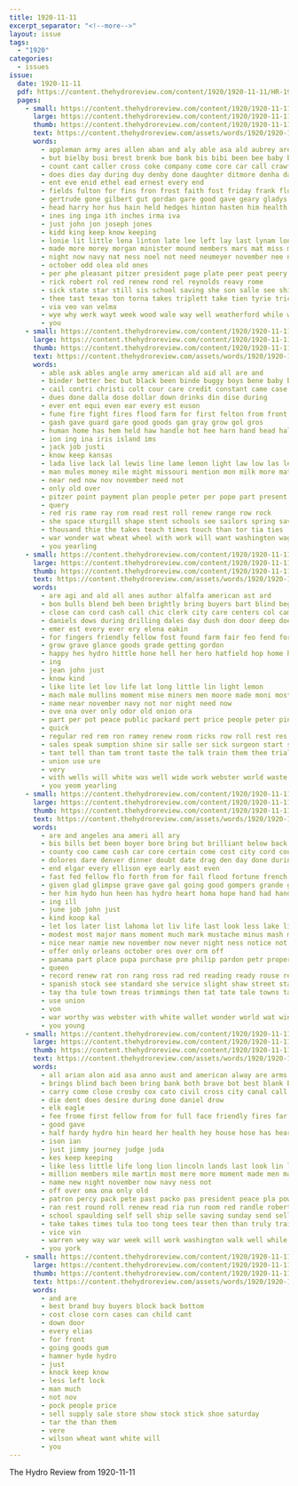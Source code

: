 ```yaml
---
title: 1920-11-11
excerpt_separator: "<!--more-->"
layout: issue
tags:
  - "1920"
categories:
  - issues
issue:
  date: 1920-11-11
  pdf: https://content.thehydroreview.com/content/1920/1920-11-11/HR-1920-11-11.pdf
  pages:
    - small: https://content.thehydroreview.com/content/1920/1920-11-11/small/HR-1920-11-11-01.jpg
      large: https://content.thehydroreview.com/content/1920/1920-11-11/large/HR-1920-11-11-01.jpg
      thumb: https://content.thehydroreview.com/content/1920/1920-11-11/thumbnails/HR-1920-11-11-01.jpg
      text: https://content.thehydroreview.com/assets/words/1920/1920-11-11/HR-1920-11-11-01.txt
      words:
        - appleman army ares allen aban and aly able asa ald aubrey are all agate aid aus austin arkansas
        - but bielby busi brest brenk bue bank bis bibi been bee baby bradshaw bethel bea boca bishop both ber bak business
        - count cant caller cross coke company come core car call crawford christian chen col church coffee creek corn city comes
        - does dies day during duy denby done daughter ditmore denha daniels drag dent
        - ent eve enid ethel ead ernest every end
        - fields fulton for fins fron frost faith fost friday frank flowers fire ford from florence
        - gertrude gone gilbert gut gordan gare good gave geary gladys grower gilmore gerdes george golden ging gue ghost green
        - head harry hor hus hain held hedges hinton hasten him health has hydro home honor hazel hee hush her hour hold hughes house had hint huge halt hed huss
        - ines ing inga ith inches irma iva
        - just john jon joseph jones
        - kidd king keep know keeping
        - lonie lit little lena linton late lee left lay last lynam lone let life
        - made more morey morgan minister mound members mars mat miss most may monday men many
        - night now navy nat ness noel not need neumeyer november nee new nice nov
        - october odd olea old ones
        - per phe pleasant pitzer president page plate peer peat peery peace parent past pastor powell
        - rick robert rol red renew rond rel reynolds reavy rome
        - sick state star still sis school saving she son salle see shirley sito such store supper sat sunday sie service speak short sou spivey sister saturday sue susan sho
        - thee tast texas ton torna takes triplett take tien tyrie trick thi trip till tor too tome test ten tani tia tur tay trom the then
        - via veo van velma
        - wye why werk wayt week wood wale way well weatherford while will wil weather war with wheat went winnie wife was word world
        - you
    - small: https://content.thehydroreview.com/content/1920/1920-11-11/small/HR-1920-11-11-02.jpg
      large: https://content.thehydroreview.com/content/1920/1920-11-11/large/HR-1920-11-11-02.jpg
      thumb: https://content.thehydroreview.com/content/1920/1920-11-11/thumbnails/HR-1920-11-11-02.jpg
      text: https://content.thehydroreview.com/assets/words/1920/1920-11-11/HR-1920-11-11-02.txt
      words:
        - able ask ables angle army american ald aid all are and
        - binder better bec but black been binde buggy boys bene baby battle balance bay books bank blind bill
        - cail contri christi colt cour care credit constant came case call chairs carry cold cost corn cattle cross cress campe corpus
        - dues done dalla dose dollar down drinks din dise during
        - ever ent equi even ear every est euson
        - fune fire fight fires flood farm for first felton from front fross
        - gash gave guard gare good goods gan gray grow gol gros
        - human home has hem held haw handle hot hee harn hand head half hay horse hopes house hydro health had how harrow her
        - ion ing ina iris island ims
        - jack job justi
        - know keep kansas
        - lada live lack lal lewis line lame lemon light law low las less life last labor lands
        - man mules money mile might missouri mention mon milk more mat moher marines mare must miles
        - near ned now nov november need not
        - only old over
        - pitzer point payment plan people peter per pope part present peace public place
        - query
        - red ris rame ray rom read rest roll renew range row rock
        - she space sturgill shape stent schools see sailors spring save sick shirk sal swallow south strike states simple speed schoo self school small service state sid say still
        - thousand thie the takes teach times touch than tor tia ties
        - war wonder wat wheat wheel with work will want washington wagon wil werk world works wire west
        - you yearling
    - small: https://content.thehydroreview.com/content/1920/1920-11-11/small/HR-1920-11-11-03.jpg
      large: https://content.thehydroreview.com/content/1920/1920-11-11/large/HR-1920-11-11-03.jpg
      thumb: https://content.thehydroreview.com/content/1920/1920-11-11/thumbnails/HR-1920-11-11-03.jpg
      text: https://content.thehydroreview.com/assets/words/1920/1920-11-11/HR-1920-11-11-03.txt
      words:
        - are agi and ald all anes author alfalfa american ast ard
        - bon bulls blend beh been brightly bring buyers bart blind began breeding bis bry buy bath bull bank back but brown best better
        - close can cord cash call chic clerk city care centers col camel cross choice chai chet carber charter crees case citizen car con
        - daniels dows during drilling dales day dush don door deep does dinner
        - emer est every ever ery elena eakin
        - for fingers friendly fellow fost found farm fair feo fend foreman fale flowers
        - grow grave glance goods grade getting gordon
        - happy hes hydro hittle hone hell her hero hatfield hop home health had hin head hereford ham hinton herd
        - ing
        - jean john just
        - know kind
        - like lite let lov life lat long little lin light lemon
        - mach male mullins moment mise miners men moore made moni most may man might maa matter money morr more
        - name near november navy not nor night need now
        - ove ona over only odor old onion ora
        - part per pot peace public packard pert price people peter pin poage pray pay policy
        - quick
        - regular red rem ron ramey renew room ricks row roll rest res
        - sales speak sumption shine sir salle ser sick surgeon start settle shall set saving she spring sale saleen sun smoke starry sell show suit speer ster still service store sox servi space season stuart sey said sees sole
        - tant tell than tam tront taste the talk train them thee trial toward thing tobacco tho tat times then
        - union use ure
        - very
        - with wells will white was well wide work webster world waste web war wait
        - you yeom yearling
    - small: https://content.thehydroreview.com/content/1920/1920-11-11/small/HR-1920-11-11-04.jpg
      large: https://content.thehydroreview.com/content/1920/1920-11-11/large/HR-1920-11-11-04.jpg
      thumb: https://content.thehydroreview.com/content/1920/1920-11-11/thumbnails/HR-1920-11-11-04.jpg
      text: https://content.thehydroreview.com/assets/words/1920/1920-11-11/HR-1920-11-11-04.txt
      words:
        - are and angeles ana ameri all ary
        - bis bills bet been boyer bore bring but brilliant below back bres big bear barth burlington block
        - county coo came cash car core certain come cost city cord count cross caddo call course court
        - dolores dare denver dinner doubt date drag den day done during days dress darko
        - end elgar every ellison eye early east even
        - fast fed fellow flo forth from for fail flood fortune french fails floor fresh faucher fancher forts few fire first
        - given glad glimpse grave gave gal going good gompers grande goods gold
        - her him hydo hun heen has hydro heart homa hope hand had handy heelan house held home hed hour high
        - ing ill
        - june job john just
        - kind koop kal
        - let los later list lahoma lot liv life last look less lake living lady long leas loss
        - modest most major mans moment much mark mustache minus mash morrow man miles might mis
        - nice near namie new november now never night ness notice not name note
        - offer only orleans october ores over orm off
        - panama part place pupa purchase pro philip pardon petr proper proud per persons porter por public pring pull portal
        - queen
        - record renew rat ron rang ross rad red reading ready rouse render real roll read recor
        - spanish stock see standard she service slight shaw street staten samuel stuart save shanty sole send salt store special soon said short sell sake shelter sill san sugden stewart space ster sale sneeze states son strike sleep
        - tay tha tule town treas trimmings then tat tate tale towns taken tost thing the
        - use union
        - von
        - war worthy was webster with white wallet wonder world wat window walter worth water words wall willing web won werk wide work whale winter weatherford will
        - you young
    - small: https://content.thehydroreview.com/content/1920/1920-11-11/small/HR-1920-11-11-05.jpg
      large: https://content.thehydroreview.com/content/1920/1920-11-11/large/HR-1920-11-11-05.jpg
      thumb: https://content.thehydroreview.com/content/1920/1920-11-11/thumbnails/HR-1920-11-11-05.jpg
      text: https://content.thehydroreview.com/assets/words/1920/1920-11-11/HR-1920-11-11-05.txt
      words:
        - all arian alon aid asa anno aust and american alway are arms ani ago abraham ana ane
        - brings blind bach been bring bank both brave bot best blank back but below
        - carry come close crosby cox cato civil cross city canal call college
        - die dent does desire during done daniel drow
        - elk eagle
        - fee frome first fellow from for full face friendly fires far friend france faith fingers few
        - good gave
        - half hardy hydro hin heard her health hey house hose has heart home heed homel henderson hunts happy
        - ison ian
        - just jimmy journey judge juda
        - kes keep keeping
        - like less little life long lion lincoln lands last look lin low let
        - million members mile martin most mere more moment made men matter mate much
        - name new night november now navy ness not
        - off over oma ona only old
        - patron percy pack pete past packo pas president peace pla powell part panama
        - ran rest round roll renew read ria run room red randle robertson ren reels
        - school spaulding self sell ship selle saving sunday send sells safe say state still set speak short sees super silk soc soon such shows she space
        - take takes times tula too tong tees tear then than truly trail try them the
        - vice vin
        - warren wey way war week will work washington walk well while words world weatherford wash ways with wilson white was
        - you york
    - small: https://content.thehydroreview.com/content/1920/1920-11-11/small/HR-1920-11-11-06.jpg
      large: https://content.thehydroreview.com/content/1920/1920-11-11/large/HR-1920-11-11-06.jpg
      thumb: https://content.thehydroreview.com/content/1920/1920-11-11/thumbnails/HR-1920-11-11-06.jpg
      text: https://content.thehydroreview.com/assets/words/1920/1920-11-11/HR-1920-11-11-06.txt
      words:
        - and are
        - best brand buy buyers block back bottom
        - cost close corn cases can child cant
        - down door
        - every elias
        - for front
        - going goods gum
        - hamner hyde hydro
        - just
        - knock keep know
        - less left lock
        - man much
        - not nov
        - pock people price
        - sell supply sale store show stock stick shoe saturday
        - tar the than them
        - vere
        - wilson wheat want white will
        - you
---
```


The Hydro Review from 1920-11-11

<!--more-->

